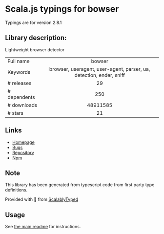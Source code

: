 
# Scala.js typings for bowser

Typings are for version 2.8.1

## Library description:
Lightweight browser detector

|                    |                 |
| ------------------ | :-------------: |
| Full name          | bowser |
| Keywords           | browser, useragent, user-agent, parser, ua, detection, ender, sniff |
| # releases         | 29 |
| # dependents       | 250 |
| # downloads        | 48911585 |
| # stars            | 21 |

## Links
- [Homepage](https://github.com/lancedikson/bowser)
- [Bugs](https://github.com/lancedikson/bowser/issues)
- [Repository](https://github.com/lancedikson/bowser)
- [Npm](https://www.npmjs.com/package/bowser)
    


## Note
This library has been generated from typescript code from first party type definitions.

Provided with :purple_heart: from [ScalablyTyped](https://github.com/oyvindberg/ScalablyTyped)

## Usage
See [the main readme](../../readme.md) for instructions.


